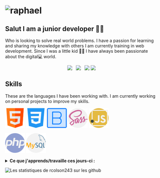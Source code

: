 # ![raphael](https://images.unsplash.com/photo-1546900703-cf06143d1239?ixid=MnwxMjA3fDB8MHxwaG90by1wYWdlfHx8fGVufDB8fHx8&ixlib=rb-1.2.1&auto=format&fit=crop&w=1591&q=80)

## Salut I am a junior developer  👋🏽  


Who is looking to solve real world problems. I have a passion for learning and sharing my knowledge with others I am currently training in web development.
Since I was a little kid 👶🏽 I have always been passionate about the digital💻 world.


<p align='center'>
  <a href="https://www.linkedin.com/in/raphael-colson/"><img height="24" src="https://github.com/emicheldev/emicheldev/blob/master/linkedin.png?raw=true"></a>&nbsp;&nbsp;
  <a href="https://www.instagram.com/rcolson40/"><img height="24" src="https://github.com/emicheldev/emicheldev/blob/master/instagram-alt.png?raw=true"></a>&nbsp;&nbsp;
  <a href="mailto:colson.raphael@protonmail.com"><img height="24" src="https://github.com/emicheldev/emicheldev/blob/master/envelope-alt.png?raw=true"></a>
  <a href="https://www.youtube.com/channel/UCurAMv9HimsEpS-x4n-DIOw/playlists/"><img height="24" src="https://github.com/emicheldev/emicheldev/blob/master/youtube.png?raw=true"></a>&nbsp;&nbsp;
</p>

## Skills 
These are the languages I have been working with. I am currently working on personal projects to improve my skills. 

![HTML](ressources/html.png)
![CSS](ressources/css-3.png)
![Bootstrap](ressources/bootstrap.png)
![SCSS](ressources/sass.png)
![JavaScript](ressources/javascript.png)
<!-- ![React](ressources/react.png) -->
<!-- ![nodeJS](ressources/nodejs.png) -->
![PHP](ressources/php.png)
![MySQL](ressources/mysql.png)
<!-- ![Wordpress](ressources/wordpress.png) -->

<details>
 <summary><strong>Ce que j'apprends/travaille ces jours-ci :</strong></summary>
   - PHP <br/>
   - MYSQL <br/>
   - SEO
</details>

![Les statistiques de rcolson243 sur les github](https://github-readme-stats.vercel.app/api?username=rcolson243&show_icons=true&hide=["prs","issues","contribs"])


